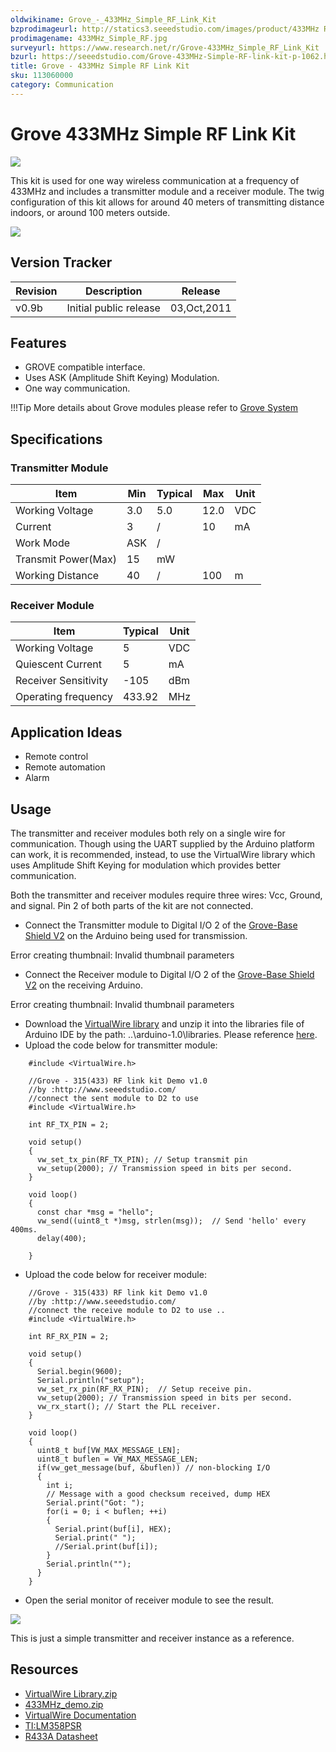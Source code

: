 ```yaml
---
oldwikiname: Grove_-_433MHz_Simple_RF_Link_Kit
bzprodimageurl: http://statics3.seeedstudio.com/images/product/433MHz RF kit.jpg
prodimagename: 433MHz_Simple_RF.jpg
surveyurl: https://www.research.net/r/Grove-433MHz_Simple_RF_Link_Kit
bzurl: https://seeedstudio.com/Grove-433MHz-Simple-RF-link-kit-p-1062.html
title: Grove - 433MHz Simple RF Link Kit
sku: 113060000
category: Communication
---
```


# Grove 433MHz Simple RF Link Kit

![](https://raw.githubusercontent.com/SeeedDocument/Grove-433MHz\_Simple\_RF\_Link\_Kit/master/img/433MHz\_Simple\_RF.jpg)

This kit is used for one way wireless communication at a frequency of 433MHz and includes a transmitter module and a receiver module. The twig configuration of this kit allows for around 40 meters of transmitting distance indoors, or around 100 meters outside.

[![](https://raw.githubusercontent.com/SeeedDocument/common/master/Get\_One\_Now\_Banner.png)](http://www.seeedstudio.com/Grove-433MHz-Simple-RF-link-kit-p-1062.html)

## Version Tracker

| Revision | Description            | Release     |
| -------- | ---------------------- | ----------- |
| v0.9b    | Initial public release | 03,Oct,2011 |

## Features

* GROVE compatible interface.
* Uses ASK (Amplitude Shift Keying) Modulation.
* One way communication.

!!!Tip More details about Grove modules please refer to [Grove System](http://wiki.seeed.cc/Grove\_System/)

## Specifications

### Transmitter Module

|  Item                |  Min |  Typical |  Max  |  Unit |
| -------------------- | ---- | -------- | ----- | ----- |
|  Working Voltage     |  3.0 |  5.0     |  12.0 |  VDC  |
|  Current             |  3   |  /       |  10   |  mA   |
|  Work Mode           |  ASK |  /       |       |       |
|  Transmit Power(Max) |  15  |  mW      |       |       |
|  Working Distance    |  40  |  /       |  100  |  m    |

### Receiver Module

| Item                 | Typical | Unit |
| -------------------- | ------- | ---- |
| Working Voltage      | 5       | VDC  |
| Quiescent Current    | 5       | mA   |
| Receiver Sensitivity | -105    | dBm  |
| Operating frequency  | 433.92  | MHz  |

## Application Ideas

* Remote control
* Remote automation
* Alarm

## Usage

The transmitter and receiver modules both rely on a single wire for communication. Though using the UART supplied by the Arduino platform can work, it is recommended, instead, to use the VirtualWire library which uses Amplitude Shift Keying for modulation which provides better communication.

Both the transmitter and receiver modules require three wires: Vcc, Ground, and signal. Pin 2 of both parts of the kit are not connected.

* Connect the Transmitter module to Digital I/O 2 of the [Grove-Base Shield V2](https://app.gitbook.com/Base\_Shield\_V2) on the Arduino being used for transmission.

Error creating thumbnail: Invalid thumbnail parameters

* Connect the Receiver module to Digital I/O 2 of the [Grove-Base Shield V2](https://app.gitbook.com/Base\_Shield\_V2) on the receiving Arduino.

Error creating thumbnail: Invalid thumbnail parameters

* Download the [VirtualWire library](https://raw.githubusercontent.com/SeeedDocument/Grove-433MHz\_Simple\_RF\_Link\_Kit/master/res/VirtualWire\_Library.zip) and unzip it into the libraries file of Arduino IDE by the path: ..\arduino-1.0\libraries. Please reference [here](http://www.pjrc.com/teensy/td\_libs\_VirtualWire.html).
* Upload the code below for transmitter module:

```
    #include <VirtualWire.h>

    //Grove - 315(433) RF link kit Demo v1.0
    //by :http://www.seeedstudio.com/
    //connect the sent module to D2 to use  
    #include <VirtualWire.h>

    int RF_TX_PIN = 2;

    void setup()
    {
      vw_set_tx_pin(RF_TX_PIN); // Setup transmit pin
      vw_setup(2000); // Transmission speed in bits per second.
    }

    void loop()
    {
      const char *msg = "hello";
      vw_send((uint8_t *)msg, strlen(msg));  // Send 'hello' every 400ms.
      delay(400);

    }
```

* Upload the code below for receiver module:

```
    //Grove - 315(433) RF link kit Demo v1.0
    //by :http://www.seeedstudio.com/
    //connect the receive module to D2 to use ..
    #include <VirtualWire.h>

    int RF_RX_PIN = 2;

    void setup()
    {
      Serial.begin(9600);
      Serial.println("setup");
      vw_set_rx_pin(RF_RX_PIN);  // Setup receive pin.
      vw_setup(2000); // Transmission speed in bits per second.
      vw_rx_start(); // Start the PLL receiver.
    }

    void loop()
    {
      uint8_t buf[VW_MAX_MESSAGE_LEN];
      uint8_t buflen = VW_MAX_MESSAGE_LEN;
      if(vw_get_message(buf, &buflen)) // non-blocking I/O
      {
        int i;
        // Message with a good checksum received, dump HEX
        Serial.print("Got: ");
        for(i = 0; i < buflen; ++i)
        {
          Serial.print(buf[i], HEX);
          Serial.print(" ");
          //Serial.print(buf[i]);
        }
        Serial.println("");
      }
    }
```

* Open the serial monitor of receiver module to see the result.

![](https://raw.githubusercontent.com/SeeedDocument/Grove-433MHz\_Simple\_RF\_Link\_Kit/master/img/Receive\_Data.jpg)

This is just a simple transmitter and receiver instance as a reference.

## Resources

* [VirtualWire Library.zip](https://raw.githubusercontent.com/SeeedDocument/Grove-433MHz\_Simple\_RF\_Link\_Kit/master/res/VirtualWire\_Library.zip)
* [433MHz\_demo.zip](https://raw.githubusercontent.com/SeeedDocument/Grove-433MHz\_Simple\_RF\_Link\_Kit/master/res/315MHz\_Demo.zip)
* [VirtualWire Documentation](http://www.open.com.au/mikem/arduino/VirtualWire.pdf)
* [TI:LM358PSR](https://raw.githubusercontent.com/SeeedDocument/Grove-433MHz\_Simple\_RF\_Link\_Kit/master/res/1110010P1.pdf)
* [R433A Datasheet](https://raw.githubusercontent.com/SeeedDocument/Grove-433MHz\_Simple\_RF\_Link\_Kit/master/res/ADI;ACTR433A.pdf)
